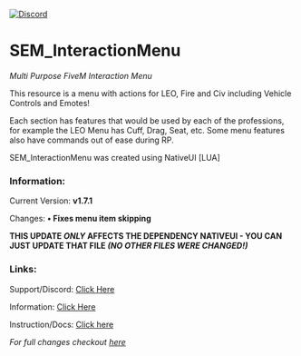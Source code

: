 [![Discord](https://images-ext-1.discordapp.net/external/ODgndR5hU4Gi8yE3OUigU2m-PbVwnp4L0zHtgNLHOUQ/%3Fsize%3D4096/https/cdn.discordapp.com/avatars/926059403289972756/49c163fed23b205992c1de49ecdd38c6.png)](https://discord.gg/QjG3msZSpx)

# SEM_InteractionMenu
*Multi Purpose FiveM Interaction Menu*

This resource is a menu with actions for LEO, Fire and Civ including Vehicle Controls and Emotes!

Each section has features that would be used by each of the professions, for example the LEO Menu has Cuff, Drag, Seat, etc.
Some menu features also have commands out of ease during RP.

SEM_InteractionMenu was created using NativeUI [LUA]


### Information:
Current Version: **v1.7.1**

Changes: **• Fixes menu item skipping**

**THIS UPDATE *ONLY* AFFECTS THE DEPENDENCY NATIVEUI - YOU CAN JUST UPDATE THAT FILE *(NO OTHER FILES WERE CHANGED!)***


### Links:

Support/Discord: [Click Here](https://semdevelopment.com/discord)

Information: [Click Here](https://semdevelopment.com/releases/interactionmenu)

Instruction/Docs: [Click here](https://semdevelopment.com/releases/interactionmenu/docs)

*For full changes checkout [here](https://semdevelopment.com/releases/interactionmenu/docs/changelog)*
